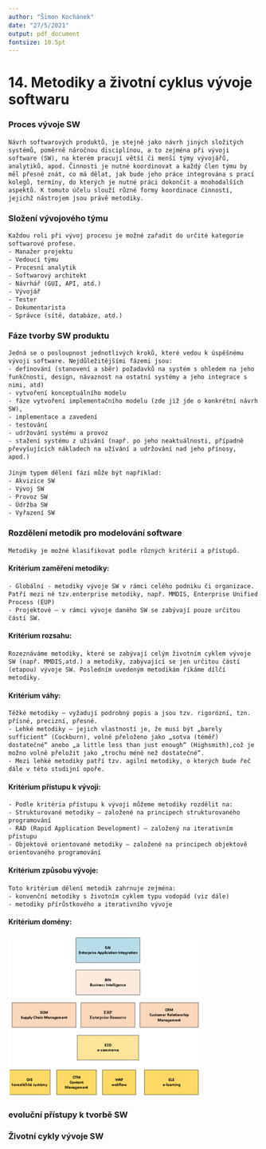 ```yaml
---
author: "Šimon Kochánek"
date: "27/5/2021"
output: pdf_document
fontsize: 10.5pt
---
```


<style type="text/css">
  body{
    font-size: 10.5pt;
  }
</style>

# 14. Metodiky a životní cyklus vývoje softwaru

### Proces vývoje SW

    Návrh softwarových produktů, je stejně jako návrh jiných složitých systémů, poměrně náročnou disciplínou, a to zejména při vývoji software (SW), na kterém pracují větší či menší týmy vývojářů, analytiků, apod. Činnosti je nutné koordinovat a každý člen týmu by měl přesně znát, co má dělat, jak bude jeho práce integrována s prací kolegů, termíny, do kterých je nutné práci dokončit a mnohodalších aspektů. K tomuto účelu slouží různé formy koordinace činností, jejichž nástrojem jsou právě metodiky. 

### Složení vývojového týmu

    Každou roli při vývoj procesu je možné zařadit do určité kategorie softwarové profese.
    - Manažer projektu
    - Vedoucí týmu
    - Procesní analytik
    - Softwarový architekt
    - Návrhář (GUI, API, atd.)
    - Vývojář
    - Tester
    - Dokumentarista
    - Správce (sítě, databáze, atd.)


### Fáze tvorby SW produktu

    Jedná se o posloupnost jednotlivých kroků, které vedou k úspěšnému vývoji software. Nejdůležitějšími fázemi jsou:
    - definování (stanovení a sběr) požadavků na systém s ohledem na jeho funkčnosti, design, návaznost na ostatní systémy a jeho integrace s nimi, atd)
    - vytvoření konceptuálního modelu
    - fáze vytvoření implementačního modelu (zde již jde o konkrétní návrh SW),
    - implementace a zavedení
    - testování
    - udržování systému a provoz
    - stažení systému z užívání (např. po jeho neaktuálnosti, případně převyšujících nákladech na užívání a udržování nad jeho přínosy, apod.)

    Jiným typem dělení fází může být například:
    - Akvizice SW
    - Vývoj SW
    - Provoz SW
    - Údržba SW
    - Vyřazení SW

### Rozdělení metodik pro modelování software

    Metodiky je možné klasifikovat podle různých kritérií a přístupů.

#### Kritérium zaměření metodiky:

    - Globální - metodiky vývoje SW v rámci celého podniku či organizace. Patří mezi ně tzv.enterprise metodiky, např. MMDIS, Enterprise Unified Process (EUP)
    - Projektové – v rámci vývoje daného SW se zabývají pouze určitou částí SW.

#### Kritérium rozsahu:

    Rozeznáváme metodiky, které se zabývají celým životním cyklem vývoje SW (např. MMDIS,atd.) a metodiky, zabývající se jen určitou částí (etapou) vývoje SW. Posledním uvedeným metodikám říkáme dílčí metodiky.

#### Kritérium váhy:

    Těžké metodiky – vyžadují podrobný popis a jsou tzv. rigorózní, tzn. přísné, precizní, přesné.
    - Lehké metodiky – jejich vlastností je, že musí být „barely sufficient“ (Cockburn), volně přeloženo jako „sotva (téměř) dostatečné“ anebo „a little less than just enough“ (Highsmith),což je možno volně přeložit jako „trochu méně než dostatečné“.
    - Mezi lehké metodiky patří tzv. agilní metodiky, o kterých bude řeč dále v této studijní opoře.

#### Kritérium přístupu k vývoji:

    - Podle kritéria přístupu k vývoji můžeme metodiky rozdělit na:
    - Strukturované metodiky – založené na principech strukturovaného programování
    - RAD (Rapid Application Development) – založený na iterativním přístupu
    - Objektově orientované metodiky – založené na principech objektově orientovaného programování 

#### Kritérium způsobu vývoje: 

    Toto kritérium dělení metodik zahrnuje zejména:
    - konvenční metodiky s životním cyklem typu vodopád (viz dále)
    - metodiky přírůstkového a iterativního vývoje

#### Kritérium domény:

![](images/kriteriumDomeny.png)

### evoluční přístupy k tvorbě SW


### Životní cykly vývoje SW


